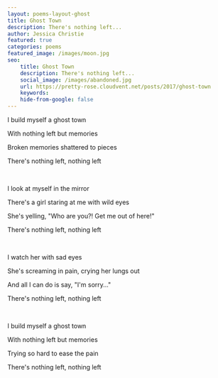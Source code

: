 ```yaml
---
layout: poems-layout-ghost
title: Ghost Town 
description: There's nothing left...
author: Jessica Christie
featured: true
categories: poems
featured_image: /images/moon.jpg
seo: 
    title: Ghost Town
    description: There's nothing left...
    social_image: /images/abandoned.jpg
    url: https://pretty-rose.cloudvent.net/posts/2017/ghost-town
    keywords: 
    hide-from-google: false
---
```

I build myself a ghost town

With nothing left but memories

Broken memories shattered to pieces

There's nothing left, nothing left

&nbsp;

I look at myself in the mirror

There's a girl staring at me with wild eyes

She's yelling, "Who are you?! Get me out of here!"

There's nothing left, nothing left

&nbsp;

I watch her with sad eyes

She's screaming in pain, crying her lungs out

And all I can do is say, "I'm sorry..."

There's nothing left, nothing left

&nbsp;

I build myself a ghost town

With nothing left but memories

Trying so hard to ease the pain

There's nothing left, nothing left

&nbsp;